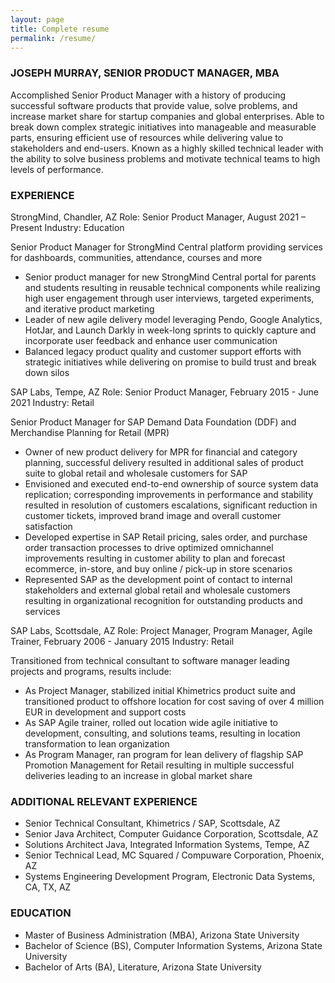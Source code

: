 ```yaml
---
layout: page
title: Complete resume
permalink: /resume/
---
```


### JOSEPH MURRAY, SENIOR PRODUCT MANAGER, MBA

Accomplished Senior Product Manager with a history of producing successful software products that provide value, solve problems, and increase market share for startup companies and global enterprises.  Able to break down complex strategic initiatives into manageable and measurable parts, ensuring efficient use of resources while delivering value to stakeholders and end-users.  Known as a highly skilled technical leader with the ability to solve business problems and motivate technical teams to high levels of performance.

### EXPERIENCE

StrongMind, Chandler, AZ
Role: Senior Product Manager, August 2021 – Present
Industry: Education

Senior Product Manager for StrongMind Central platform providing services for dashboards, communities, attendance, courses and more
- Senior product manager for new StrongMind Central portal for parents and students resulting in reusable technical components while realizing high user engagement through user interviews, targeted experiments, and iterative product marketing
- Leader of new agile delivery model leveraging Pendo, Google Analytics, HotJar, and Launch Darkly in week-long sprints to quickly capture and incorporate user feedback and enhance user communication
- Balanced legacy product quality and customer support efforts with strategic initiatives while delivering on promise to build trust and break down silos

SAP Labs, Tempe, AZ
Role: Senior Product Manager, February 2015 - June 2021
Industry: Retail

Senior Product Manager for SAP Demand Data Foundation (DDF) and Merchandise Planning for Retail (MPR)
- Owner of new product delivery for MPR for financial and category planning, successful delivery resulted in additional sales of product suite to global retail and wholesale customers for SAP
- Envisioned and executed end-to-end ownership of source system data replication; corresponding improvements in performance and stability resulted in resolution of customers escalations, significant reduction in customer tickets, improved brand image and overall customer satisfaction
- Developed expertise in SAP Retail pricing, sales order, and purchase order transaction processes to drive optimized omnichannel improvements resulting in customer ability to plan and forecast ecommerce, in-store, and buy online / pick-up in store scenarios
- Represented SAP as the development point of contact to internal stakeholders and external global retail and wholesale customers resulting in organizational recognition for outstanding products and services
	
SAP Labs, Scottsdale, AZ
Role: Project Manager, Program Manager, Agile Trainer, February 2006 - January 2015
Industry: Retail

Transitioned from technical consultant to software manager leading projects and programs, results include:
- As Project Manager, stabilized initial Khimetrics product suite and transitioned product to offshore location for cost saving of over 4 million EUR in development and support costs
- As SAP Agile trainer, rolled out location wide agile initiative to development, consulting, and solutions teams, resulting in location transformation to lean organization
- As Program Manager, ran program for lean delivery of flagship SAP Promotion Management for Retail resulting in multiple successful deliveries leading to an increase in global market share

### ADDITIONAL RELEVANT EXPERIENCE

- Senior Technical Consultant, Khimetrics / SAP, Scottsdale, AZ
- Senior Java Architect, Computer Guidance Corporation, Scottsdale, AZ
- Solutions Architect Java, Integrated Information Systems, Tempe, AZ
- Senior Technical Lead, MC Squared / Compuware Corporation, Phoenix, AZ
- Systems Engineering Development Program, Electronic Data Systems, CA, TX, AZ

### EDUCATION

- Master of Business Administration (MBA), Arizona State University
- Bachelor of Science (BS), Computer Information Systems, Arizona State University
- Bachelor of Arts (BA), Literature, Arizona State University














